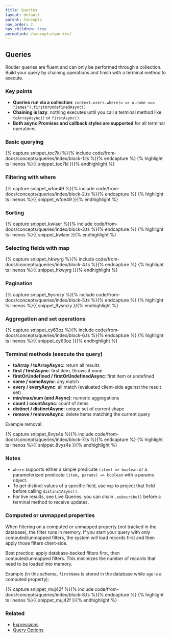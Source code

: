 ```yaml
---
title: Queries
layout: default
parent: Concepts
nav_order: 2
has_children: true
permalink: /concepts/queries/
---
```


## Queries

Routier queries are fluent and can only be performed through a collection. Build your query by chaining operations and finish with a terminal method to execute.

### Key points

- **Queries run via a collection**: `context.users.where(u => u.name === "James").firstOrUndefinedAsync()`
- **Chaining is lazy**: nothing executes until you call a terminal method like `toArrayAsync()` or `firstAsync()`.
- **Both async Promises and callback styles are supported** for all terminal operations.

### Basic querying

{% capture snippet_toc7ki %}{% include code/from-docs/concepts/queries/index/block-1.ts %}{% endcapture %}
{% highlight ts linenos %}{{ snippet_toc7ki }}{% endhighlight %}

### Filtering with where

{% capture snippet_wfoe49 %}{% include code/from-docs/concepts/queries/index/block-2.ts %}{% endcapture %}
{% highlight ts linenos %}{{ snippet_wfoe49 }}{% endhighlight %}

### Sorting

{% capture snippet_kwlaer %}{% include code/from-docs/concepts/queries/index/block-3.ts %}{% endcapture %}
{% highlight ts linenos %}{{ snippet_kwlaer }}{% endhighlight %}

### Selecting fields with map

{% capture snippet_hkwyrg %}{% include code/from-docs/concepts/queries/index/block-4.ts %}{% endcapture %}
{% highlight ts linenos %}{{ snippet_hkwyrg }}{% endhighlight %}

### Pagination

{% capture snippet_9ysmzy %}{% include code/from-docs/concepts/queries/index/block-5.ts %}{% endcapture %}
{% highlight ts linenos %}{{ snippet_9ysmzy }}{% endhighlight %}

### Aggregation and set operations

{% capture snippet_cy63oz %}{% include code/from-docs/concepts/queries/index/block-6.ts %}{% endcapture %}
{% highlight ts linenos %}{{ snippet_cy63oz }}{% endhighlight %}

### Terminal methods (execute the query)

- **toArray / toArrayAsync**: return all results
- **first / firstAsync**: first item, throws if none
- **firstOrUndefined / firstOrUndefinedAsync**: first item or undefined
- **some / someAsync**: any match
- **every / everyAsync**: all match (evaluated client-side against the result set)
- **min/max/sum (and Async)**: numeric aggregations
- **count / countAsync**: count of items
- **distinct / distinctAsync**: unique set of current shape
- **remove / removeAsync**: delete items matching the current query

Example removal:

{% capture snippet_8vys4s %}{% include code/from-docs/concepts/queries/index/block-7.ts %}{% endcapture %}
{% highlight ts linenos %}{{ snippet_8vys4s }}{% endhighlight %}

### Notes

- `where` supports either a simple predicate `(item) => boolean` or a parameterized predicate `(item, params) => boolean` with a params object.
- To get distinct values of a specific field, use `map` to project that field before calling `distinctAsync()`.
- For live results, see Live Queries; you can chain `.subscribe()` before a terminal method to receive updates.

### Computed or unmapped properties

When filtering on a computed or unmapped property (not tracked in the database), the filter runs in memory. If you start your query with only computed/unmapped filters, the system will load records first and then apply those filters client‑side.

Best practice: apply database‑backed filters first, then computed/unmapped filters. This minimizes the number of records that need to be loaded into memory.

Example (in this schema, `firstName` is stored in the database while `age` is a computed property):

{% capture snippet_muj42f %}{% include code/from-docs/concepts/queries/index/block-8.ts %}{% endcapture %}
{% highlight ts linenos %}{{ snippet_muj42f }}{% endhighlight %}

### Related

- [Expressions](/concepts/queries/expressions/)
- [Query Options](/concepts/queries/query-options/)
